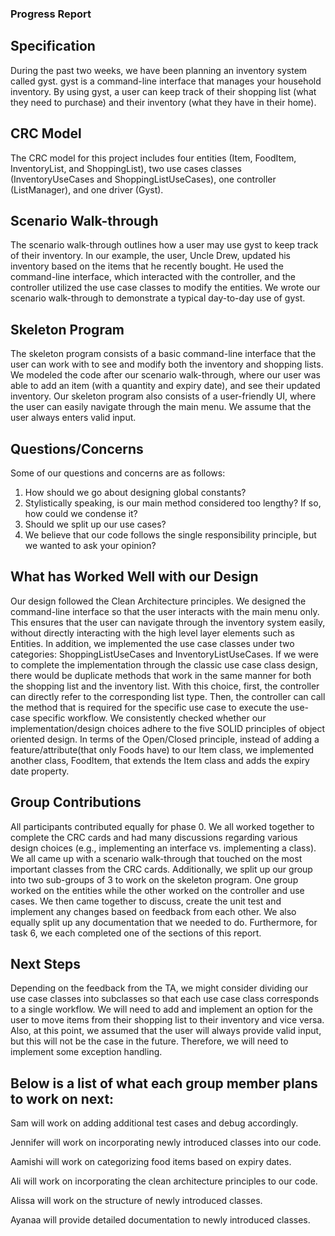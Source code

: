 ### Progress Report

## Specification

During the past two weeks, we have been planning an inventory system called gyst. gyst is a command-line interface that manages your household inventory. By using gyst, a user can keep track of their shopping list (what they need to purchase) and their inventory (what they have in their home).

## CRC Model

The CRC model for this project includes four entities (Item, FoodItem, InventoryList, and ShoppingList), two use cases classes (InventoryUseCases and ShoppingListUseCases), one controller (ListManager), and one driver (Gyst).

## Scenario Walk-through

The scenario walk-through outlines how a user may use gyst to keep track of their inventory. In our example, the user, Uncle Drew, updated his inventory based on the items that he recently bought. He used the command-line interface, which interacted with the controller, and the controller utilized the use case classes to modify the entities. We wrote our scenario walk-through to demonstrate a typical day-to-day use of gyst. 

## Skeleton Program

The skeleton program consists of a basic command-line interface that the user can work with to see and modify both the inventory and shopping lists. We modeled the code after our scenario walk-through, where our user was able to add an item (with a quantity and expiry date), and see their updated inventory. Our skeleton program also consists of a user-friendly UI, where the user can easily navigate through the main menu. We assume that the user always enters valid input. 

## Questions/Concerns

Some of our questions and concerns are as follows: 

<ol>
<li>How should we go about designing global constants?</li>
<li>Stylistically speaking, is our main method considered too lengthy? If so, how could we condense it?</li>
<li>Should we split up our use cases?</li>
<li>We believe that our code follows the single responsibility principle, but we wanted to ask your opinion?</li>
</ol>

## What has Worked Well with our Design

Our design followed the Clean Architecture principles. We designed the command-line interface so that the user interacts with the main menu only. This ensures that the user can navigate through the inventory system easily, without directly interacting with the high level layer elements such as Entities. In addition, we implemented the use case classes under two categories: ShoppingListUseCases and InventoryListUseCases. If we were to complete the implementation through the classic use case class design, there would be duplicate methods that work in the same manner for both the shopping list and the inventory list. With this choice, first, the controller can directly refer to the corresponding list type. Then, the controller can call the method that is required for the specific use case to execute the use-case specific workflow. We consistently checked whether our implementation/design choices adhere to the five SOLID principles of object oriented design. In terms of the Open/Closed principle, instead of adding a feature/attribute(that only Foods have) to our Item class, we implemented another class, FoodItem, that extends the Item class and adds the expiry date property.

## Group Contributions 

All participants contributed equally for phase 0. We all worked together to complete the CRC cards and had many discussions regarding various design choices (e.g., implementing an interface vs. implementing a class). We all came up with a scenario walk-through that touched on the most important classes from the CRC cards. Additionally, we split up our group into two sub-groups of 3 to work on the skeleton program. One group worked on the entities while the other worked on the controller and use cases. We then came together to discuss, create the unit test and implement any changes based on feedback from each other. We also equally split up any documentation that we needed to do. Furthermore, for task 6, we each completed one of the sections of this report. 

## Next Steps

Depending on the feedback from the TA, we might consider dividing our use case classes into subclasses so that each use case class corresponds to a single workflow. We will need to add and implement an option for the user to move items from their shopping list to their inventory and vice versa. Also, at this point, we assumed that the user will always provide valid input, but this will not be the case in the future. Therefore, we will need to implement some exception handling.

## Below is a list of what each group member plans to work on next: 

Sam will work on adding additional test cases and debug accordingly.

Jennifer will work on incorporating newly introduced classes into our code.

Aamishi will work on categorizing food items based on expiry dates.

Ali will work on incorporating the clean architecture principles to our code.

Alissa will work on the structure of newly introduced classes.

Ayanaa will provide detailed documentation to newly introduced classes.
